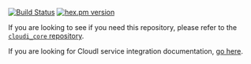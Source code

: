 [![Build Status](https://secure.travis-ci.org/CloudI/cloudi_service_api_batch.png?branch=master)](http://travis-ci.org/CloudI/cloudi_service_api_batch)
[![hex.pm version](https://img.shields.io/hexpm/v/cloudi_service_api_batch.svg)](https://hex.pm/packages/cloudi_service_api_batch)

If you are looking to see if you need this repository, please refer to the [`cloudi_core` repository](https://github.com/CloudI/cloudi_core#about).

If you are looking for CloudI service integration documentation, [go here](https://github.com/CloudI/CloudI#integration).

